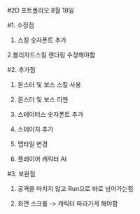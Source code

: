 #2D 포트폴리오 8월 18일

  #1. 수정점
   1. 스킬 숫자폰트 추가
    
   2.블리자드스킬 랜더링 수정해야함
    
  #2. 추가점
   1. 몬스터 및 보스 스킬 사용
    
   2. 몬스터 및 보스 리젠
    
   3. 스테이터스 숫자폰트 추가
    
   4. 스테이지 추가
    
   5. 맵타일 변경
    
   6. 플레이어 캐릭터 AI
    
  #3. 보완점
   1. 공격을 마치지 않고 Run으로 바로 넘어가는점
    
   2. 화면 스크롤 -> 캐릭터 따라가게 해야함
